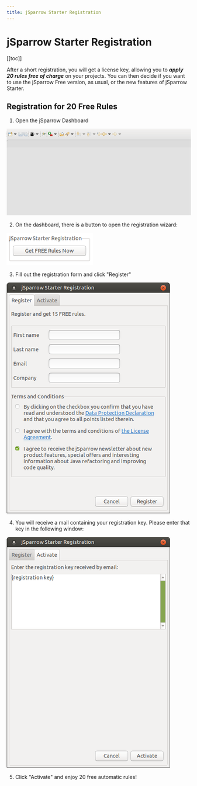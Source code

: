```yaml
---
title: jSparrow Starter Registration
---
```


# jSparrow Starter Registration

[[toc]]

After a short registration, you will get a license key, allowing you to ***apply 20 rules free of charge*** on your projects. You can then decide if you want to use the jSparrow Free version, as usual, or the new features of jSparrow Starter.

## Registration for 20 Free Rules

1. Open the jSparrow Dashboard

[ ![Open the dashboard](/img/eclipse/release_notes/2-7-0-open-dashboard.gif) ](/img/eclipse/release_notes/2-7-0-open-dashboard.gif)

2. On the dashboard, there is a button to open the registration wizard:

[ ![Installing jSparrow](/img/eclipse/jsparrow_open_registration.png) ](/img/eclipse/jsparrow_open_registration.png)

3. Fill out the registration form and click "Register"

[ ![Installing jSparrow](/img/eclipse/jsparrow_registration.png) ](/img/eclipse/jsparrow_registration.png)

4. You will receive a mail containing your registration key. Please enter that key in the following window:

[ ![Installing jSparrow](/img/eclipse/jsparrow_activation.png) ](/img/eclipse/jsparrow_activation.png)

5. Click "Activate" and enjoy 20 free automatic rules!
